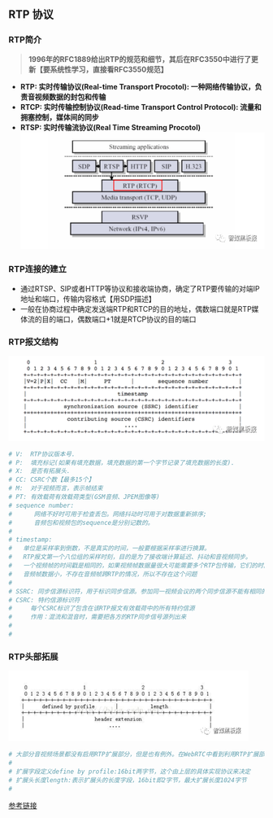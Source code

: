 ## **RTP 协议**

###  **RTP简介**
> **1996年的RFC1889给出RTP的规范和细节，其后在RFC3550中进行了更新【要系统性学习，直接看RFC3550规范】**

- **RTP:  实时传输协议(Real-time Transport Procotol): 一种网络传输协议，负责音视频数据的封包和传输**
- **RTCP: 实时传输控制协议(Read-time Transport Control Protocol): 流量和拥塞控制，媒体间的同步**
- **RTSP: 实时传输流协议(Real Time Streaming Procotol)**
![RTP网络模型图](./rtpNetworkModel.jpg)

### **RTP连接的建立**
- 通过RTSP、SIP或者HTTP等协议和接收端协商，确定了RTP要传输的对端IP地址和端口，传输内容格式【用SDP描述】
- 一般在协商过程中确定发送端RTP和RTCP的目的地址，偶数端口就是RTP媒体流的目的端口，偶数端口+1就是RTCP协议的目的端口

### **RTP报文结构**
![RTP报文结构](./rtpFormat.jpg)
```sh
# V:  RTP协议版本号.
# P:  填充标记(如果有填充数据，填充数据的第一个字节记录了填充数据的长度).
# X:  是否有拓展头.
# CC: CSRC个数【最多15个】
# M:  对于视频而言，表示帧结束
# PT: 有效载荷有效载荷类型(GSM音频、JPEM图像等)
# sequence number: 
#      网络不好时可用于检查丢包。网络抖动时可用于对数据重新排序;
#      音频包和视频包的sequence是分别记数的。
#
# timestamp:
#   单位是采样率到倒数，不是真实的时间，一般要根据采样率进行换算。
#   RTP报文第一个八位组的采样时刻，目的是为了接收端计算延迟、抖动和音视频同步。
#   一个视频帧的时间戳是相同的，如果视频帧数据量很大可能需要多个RTP包传输，它们的时间戳相同
#   音频帧数据小，不存在音频帧跨RTP的情况，所以不存在这个问题
# 
# SSRC: 同步信源标识符，用于标识同步信源。参加同一视频会议的两个同步信源不能有相同的SSRC。
# CSRC: 特约信源标识符
#     每个CSRC标识了包含在该RTP报文有效载荷中的所有特约信源
#     作用：混流和混音时，需要把各方的RTP同步信号源列出来
#
#
```


### **RTP头部拓展**
![RTP头部拓展图](./rtpHeader.jpg)
```sh
# 大部分音视频场景都没有启用RTP扩展部分，但是也有例外。在WebRTC中看到利用RTP扩展部分做了FEC
# 
# 扩展字段定义define by profile:16bit两字节，这个由上层的具体实现协议来决定
# 扩展头长度length:表示扩展头的长度字段，16bit即2字节，最大扩展长度1024字节
# 
```
[参考链接](https://www.huaweicloud.com/articles/79999bf7e4235d59927366e0dd1ca267.html)